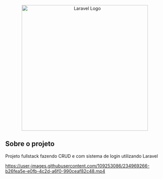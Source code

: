 <p align="center"><a href="https://laravel.com" target="_blank"><img src="https://raw.githubusercontent.com/laravel/art/master/logo-lockup/5%20SVG/2%20CMYK/1%20Full%20Color/laravel-logolockup-cmyk-red.svg" width="400" alt="Laravel Logo"></a></p>

## Sobre o projeto

Projeto fullstack fazendo CRUD e com sistema de login utilizando Laravel



https://user-images.githubusercontent.com/109253086/234969266-b26fea5e-e0fb-4c2d-a6f0-990ceaf82c48.mp4

